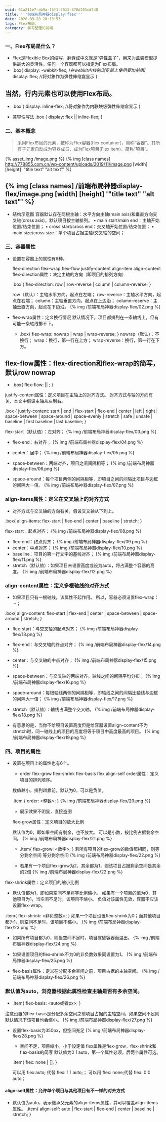 ```yaml
---
uuid: 61a211e7-ab9a-f5f1-7513-378d291cd7d8
title: '''前端布局神器display:flex'''
date: 2020-03-20 20:13:53
tags: Flex布局,
category: 学习整理的前端
---
```


### 一、Flex布局是什么？

* Flex是Flexible Box的缩写，翻译成中文就是“弹性盒子”，用来为盒装模型提供最大的灵活性。任何一个容器都可以指定为Flex布局。
* .box{
    display: -webkit-flex; /*在webkit内核的浏览器上使用要加前缀*/
    display: flex; //将对象作为弹性伸缩盒显示
    }

## 当然，行内元素也可以使用Flex布局。

* .box {
    display: inline-flex; //将对象作为内联块级弹性伸缩盒显示
    }

* 兼容性写法
  .box {
      display: flex || inline-flex;
  }

### 二、基本概念

 > 采用Flex布局的元素，被称为Flex容器(flex container)，简称“容器”。其所有子元素自动成为容器成员，成为Flex项目(Flex item)，简称“项目”。

{% asset_img /image.png %}
{% img [class names] http://778855.com.cn/wp-content/uploads/2019/11/image.png [width] [height] '"title text" "alt text"' %}

{% img [class names] /前端布局神器display-flex/image.png [width] [height] '"title text" "alt text"' %}
--------------------------------------

 *  结构示意图
  容器默认存在两根主轴：水平方向主轴(main axis)和垂直方向交叉轴(cross axis)，默认项目按主轴排列。
  • main start/main end：主轴开始位置/结束位置；
  • cross start/cross end：交叉轴开始位置/结束位置；
  • main size/cross size：单个项目占据主轴/交叉轴的空间；

### 三、容器属性

* 设置在容器上的属性有6种。

  flex-direction
  flex-wrap
  flex-flow
  justify-content
  align-item
  align-content
  flex-direction属性：决定主轴的方向（即项目的排列方向）

  .box {
    flex-direction: row | row-reverse | column | column-reverse;
  }

  row（默认）：主轴水平方向，起点在左端；
  row-reverse：主轴水平方向，起点在右端；
  column：主轴垂直方向，起点在上边沿；
  column-reserve：主轴垂直方向，起点在下边沿。
{% img /前端布局神器display-flex/02.png %}
* flex-wrap属性：定义换行情况 默认情况下，项目都排列在一条轴线上，但有可能一条轴线排不下。

  * .box{
    flex-wrap: nowrap | wrap | wrap-reverse;
  }
  nowrap（默认）：不换行；
  wrap：换行，第一行在上方；
  wrap-reverse：换行，第一行在下方。

##  flex-flow属性：flex-direction和flex-wrap的简写，默认row nowrap

  * .box{
      flex-flow: <flex-direction> || <flex-wrap>;
  }

  justify-content属性：定义项目在主轴上的对齐方式。
  对齐方式与轴的方向有关，本文中假设主轴从左到右。

  .box {
    justify-content: start | end | flex-start | flex-end | center | left | right | space-between | space-around | space-evenly | stretch | safe | unsafe | baseline | first baseline | last baseline;
  }

  flex-start（默认值）：左对齐；
{% img /前端布局神器display-flex/03.png %}

  * flex-end：右对齐；
{% img /前端布局神器display-flex/04.png %}

  * center：居中；
{% img /前端布局神器display-flex/05.png %}

  * space-between：两端对齐，项目之间间隔相等；
{% img /前端布局神器display-flex/06.png %}

  * space-around：每个项目两侧的间隔相等，即项目之间的间隔比项目与边框的间隔大一倍。
{% img /前端布局神器display-flex/07.png %}

### align-items属性：定义在交叉轴上的对齐方式

  * 对齐方式与交叉轴的方向有关，假设交叉轴从下到上。

  .box{
      align-items: flex-start | flex-end | center | baseline | stretch;
  }

  flex-start：起点对齐；
{% img /前端布局神器display-flex/08.png %}
  * flex-end：终点对齐；
{% img /前端布局神器display-flex/09.png %}
  * center：中点对齐；
{% img /前端布局神器display-flex/10.png %}
  * baseline：项目的第一行文字的基线对齐；
{% img /前端布局神器display-flex/11.png %}
  * stretch（默认值）：如果项目未设置高度或设为auto，将占满整个容器的高度。
{% img /前端布局神器display-flex/12.png %}

### align-content属性：定义多根轴线的对齐方式

  * 如果项目只有一根轴线，该属性不起作用。
  所以，容器必须设置flex-wrap：···；

  .box{
      align-content: flex-start | flex-end | center | space-between | space-around | stretch;
  }

  * flex-start：与交叉轴的起点对齐；
{% img /前端布局神器display-flex/13.png %}

  * flex-end：与交叉轴的终点对齐；
{% img /前端布局神器display-flex/14.png %}

  * center：与交叉轴的中点对齐；
{% img /前端布局神器display-flex/15.png %}

  * space-between：与交叉轴的两端对齐，轴线之间的间隔平均分布；
{% img /前端布局神器display-flex/16.png %}

  * space-around：每根轴线两侧的间隔相等，即轴线之间的间隔比轴线与边框的间隔大一倍；
{% img /前端布局神器display-flex/17.png %}

  * stretch（默认值）：轴线占满整个交叉轴。
{% img /前端布局神器display-flex/18.png %}

  * 有意思的是，当你不给项目设置高度但是给容器设置align-content不为stretch时，同一轴线上的项目的高度将等于项目中高度最高的项目。
{% img /前端布局神器display-flex/19.png %}


### 四、项目的属性

* 设置在项目上的属性也有6个。

  * order
  flex-grow
  flex-shrink
  flex-basis
  flex
  align-self
  order属性：定义项目的排列顺序。

  数值越小，排列越靠前，默认为0，可以是负值。

  .item {
      order: <整数>;
  }
{% img /前端布局神器display-flex/20.png %}

  * 展示效果不明显，直接盗图

  flex-grow属性：定义项目的放大比例

  默认值为0，即如果空间有剩余，也不放大。
  可以是小数，按比例占据剩余空间。
{% img /前端布局神器display-flex/21.png %}

  * .item{
      flex-grow: <数字>;
  }
  若所有项目的flex-grow的数值都相同，则等分剩余空间
  等分剩余空间
{% img /前端布局神器display-flex/22.png %}

  * 若果有一个项目flex-grow为2，其余都为1，则该项目占据剩余空间是其余的2倍
{% img /前端布局神器display-flex/22.png %}

flex-shrink属性：定义项目的缩小比例

  * 默认值都为1，即如果空间不足将等比例缩小。
  如果有一个项目的值为0，其他项目为1，当空间不足时，该项目不缩小。
  负值对该属性无效，容器不应该设置flex-wrap。

  .item{
      flex-shrink: <非负整数>;
  }
  如果一个项目设置flex-shrink为0；而其他项目都为1，则空间不足时，该项目不缩小。
{% img /前端布局神器display-flex/23.png %}

  * 如果所有项目都为0，则当空间不足时，项目撑破容器而溢出。
{% img /前端布局神器display-flex/24.png %}

  * 如果设置项目的flex-shrink不为0的非负数效果同设置为1。
{% img /前端布局神器display-flex/25.png %}

  * flex-basis属性：定义在分配多余空间之前，项目占据的主轴空间。
{% img /前端布局神器display-flex/26.png %}


### 默认值为auto，浏览器根据此属性检查主轴是否有多余空间。

  * .item{
      flex-basis:  <auto或者px>;
  }

  注意设置的flex-basis是分配多余空间之前项目占据的主轴空间，如果空间不足则默认情况下该项目也会缩小。
{% img /前端布局神器display-flex/27.png %}

* 设置flex-basis为350px，但空间充足
{% img /前端布局神器display-flex/28.png %}

  * 空间不足，项目缩小，小于设定值
  flex属性是flex-grow，flex-shrink和flex-basis的简写
  默认值为0 1 auto，第一个属性必须，后两个属性可选。

  .item{
      flex: none | [<flex-grow><flex-shrink><flex-basis>];
  }

  可以用 flex:auto; 代替 flex: 1 1 auto;；
  可以用 flex: none;代替 flex: 0 0 auto；

####  align-self属性：允许单个项目与其他项目有不一样的对齐方式
  * 默认值为auto，表示继承父元素的align-items属性，并可以覆盖align-items属性。
  .item{
  align-self: auto | flex-start | flex-end | center | baseline | stretch;
  }
